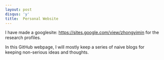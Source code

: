 ```yaml
---
layout: post
disqus: 'y'
title:  Personal Website
---
```


I have made a googlesite: https://sites.google.com/view/zhongyimin for the research profiles.

In this GitHub webpage, I will mostly keep a series of naive blogs for keeping non-serious ideas and thoughts. 